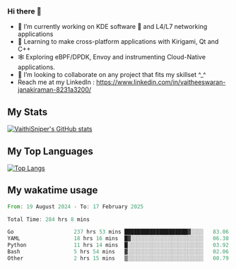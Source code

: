 ### Hi there 👋

- 🔭 I’m currently working on KDE software 💓 and L4/L7 networking applications 
- 📖 Learning to make cross-platform applications with Kirigami, Qt and C++
- 🕸️ Exploring eBPF/DPDK, Envoy and instrumenting Cloud-Native applications. 
- 👯 I’m looking to collaborate on any project that fits my skillset ^_^
- Reach me at my LinkedIn : https://www.linkedin.com/in/vaitheeswaran-janakiraman-8231a3200/

## My Stats
[![VaithiSniper's GitHub stats](https://github-readme-stats.vercel.app/api?username=VaithiSniper&hide=stars&theme=radical)](https://github.com/anuraghazra/github-readme-stats)

## My Top Languages

[![Top Langs](https://github-readme-stats.vercel.app/api/top-langs/?username=VaithiSniper&layout=compact)](https://github.com/anuraghazra/github-readme-stats)

## My wakatime usage

<!--START_SECTION:waka-->

```rust
From: 19 August 2024 - To: 17 February 2025

Total Time: 284 hrs 8 mins

Go                   237 hrs 53 mins ████████████████████▓░░░░   83.06 %
YAML                 18 hrs 16 mins  █▓░░░░░░░░░░░░░░░░░░░░░░░   06.38 %
Python               11 hrs 14 mins  █░░░░░░░░░░░░░░░░░░░░░░░░   03.92 %
Bash                 5 hrs 54 mins   ▓░░░░░░░░░░░░░░░░░░░░░░░░   02.06 %
Other                2 hrs 15 mins   ▒░░░░░░░░░░░░░░░░░░░░░░░░   00.79 %
```

<!--END_SECTION:waka-->
